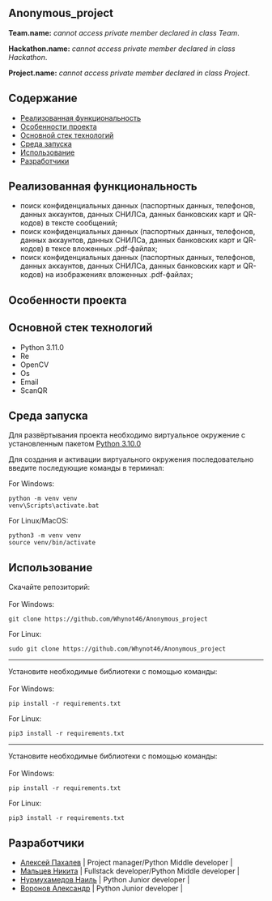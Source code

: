 ## Anonymous_project
<p><b>Team.name:</b> <i>cannot access private member declared in class Team</i>.</p>
<p><b>Hackathon.name:</b> <i>cannot access private member declared in class Hackathon</i>.</p>
<p><b>Project.name:</b> <i>cannot access private member declared in class Project</i>.</p>

## Содержание
- [Реализованная функциональность](#реализованная-функциональность)
- [Особенности проекта](#особенности-проекта)
- [Основной стек технологий](#основной-стек-технологий)
- [Среда запуска](№среда-запуска)
- [Использование](#использование)
- [Разработчики](#разработчики)

## Реализованная функциональность
- поиск конфиденциальных данных (паспортных данных, телефонов, данных аккаунтов, данных СНИЛСа, данных банковских карт и QR-кодов) в тексте сообщений;
- поиск конфиденциальных данных (паспортных данных, телефонов, данных аккаунтов, данных СНИЛСа, данных банковских карт и QR-кодов) в тексе вложенных .pdf-файлах;
- поиск конфиденциальных данных (паспортных данных, телефонов, данных аккаунтов, данных СНИЛСа, данных банковских карт и QR-кодов) на изображениях вложенных .pdf-файлах;

## Особенности проекта

## Основной стек технологий
- Python 3.11.0
- Re
- OpenCV
- Os
- Email
- ScanQR

## Среда запуска
<p>Для развёртывания проекта необходимо виртуальное окружение с установленным пакетом <a href="https://github.com/ejeklint/ArduinoWebsocketServer">Python 3.10.0</a></p>
<p>Для создания и активации виртуального окружения последовательно введите последующие команды в терминал: </p>

For Windows:
```
python -m venv venv
venv\Scripts\activate.bat
```

For Linux/MacOS:
```
python3 -m venv venv
source venv/bin/activate
```

## Использование
Скачайте репозиторий:
<br>
<br>
For Windows:
```
git clone https://github.com/Whynot46/Anonymous_project
```
For Linux:
```
sudo git clone https://github.com/Whynot46/Anonymous_project
```
<hr>
Установите необходимые библиотеки с помощью команды:
<br>
<br>
For Windows:

```
pip install -r requirements.txt
```
For Linux:
```
pip3 install -r requirements.txt
```
<hr>
Установите необходимые библиотеки с помощью команды:
<br>
<br>
For Windows:

```
pip install -r requirements.txt
```
For Linux:
```
pip3 install -r requirements.txt
```

## Разработчики
- [Алексей Пахалев](https://github.com/Whynot46) | Project manager/Python Middle developer |
- [Мальцев Никита](https://github.com/Malcev-Nikita) | Fullstack developer/Python Middle developer |
- [Нурмухамедов Наиль](https://github.com/Tatarenok) | Python Junior developer |
- [Воронов Александр](https://github.com/Korga-01) | Python Junior developer |
